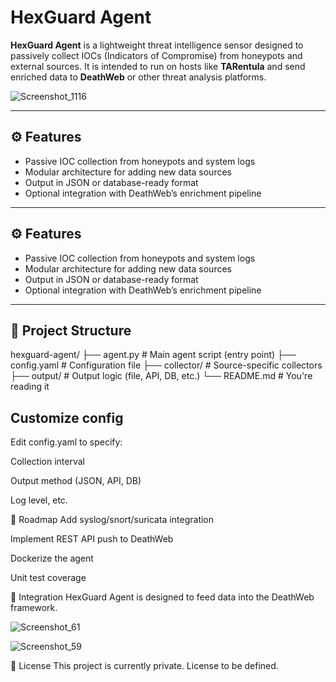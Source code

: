 # HexGuard Agent

**HexGuard Agent** is a lightweight threat intelligence sensor designed to passively collect IOCs (Indicators of Compromise) from honeypots and external sources. It is intended to run on hosts like **TARentula** and send enriched data to **DeathWeb** or other threat analysis platforms.





![Screenshot_1116](https://github.com/user-attachments/assets/443d5beb-a1dd-49c4-86f9-a662d3a5d1be)


---

## ⚙️ Features

- Passive IOC collection from honeypots and system logs
- Modular architecture for adding new data sources
- Output in JSON or database-ready format
- Optional integration with DeathWeb’s enrichment pipeline

---

## ⚙️ Features

- Passive IOC collection from honeypots and system logs
- Modular architecture for adding new data sources
- Output in JSON or database-ready format
- Optional integration with DeathWeb’s enrichment pipeline

---

## 📁 Project Structure

hexguard-agent/
├── agent.py # Main agent script (entry point)
├── config.yaml # Configuration file
├── collector/ # Source-specific collectors
├── output/ # Output logic (file, API, DB, etc.)
└── README.md # You're reading it


## Customize config
Edit config.yaml to specify:

Collection interval

Output method (JSON, API, DB)

Log level, etc.

📌 Roadmap
 Add syslog/snort/suricata integration

 Implement REST API push to DeathWeb

 Dockerize the agent

 Unit test coverage

🤝 Integration
HexGuard Agent is designed to feed data into the DeathWeb framework.

![Screenshot_61](https://github.com/user-attachments/assets/e7084291-7cd4-41e5-a7ae-827d93c77425)

![Screenshot_59](https://github.com/user-attachments/assets/b13d0fbb-cc00-4a2b-8df2-978ae89990b6)

📄 License
This project is currently private. License to be defined.

